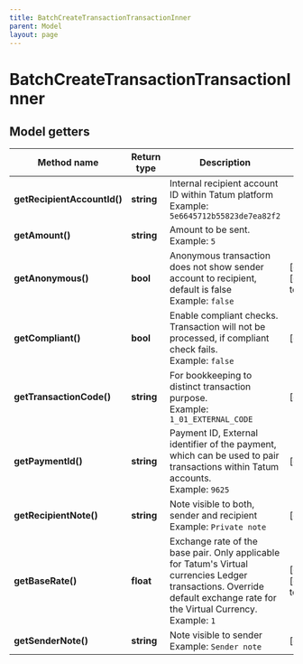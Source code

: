 ```yaml
---
title: BatchCreateTransactionTransactionInner
parent: Model
layout: page
---
```


# BatchCreateTransactionTransactionInner

## Model getters

Method name | Return type | Description | Notes
------------ | ------------- | ------------- | -------------
**getRecipientAccountId()** | **string** | Internal recipient account ID within Tatum platform <br>Example: `5e6645712b55823de7ea82f2` |
**getAmount()** | **string** | Amount to be sent. <br>Example: `5` |
**getAnonymous()** | **bool** | Anonymous transaction does not show sender account to recipient, default is false <br>Example: `false` | [optional] [default to false]
**getCompliant()** | **bool** | Enable compliant checks. Transaction will not be processed, if compliant check fails. <br>Example: `false` | [optional]
**getTransactionCode()** | **string** | For bookkeeping to distinct transaction purpose. <br>Example: `1_01_EXTERNAL_CODE` | [optional]
**getPaymentId()** | **string** | Payment ID, External identifier of the payment, which can be used to pair transactions within Tatum accounts. <br>Example: `9625` | [optional]
**getRecipientNote()** | **string** | Note visible to both, sender and recipient <br>Example: `Private note` | [optional]
**getBaseRate()** | **float** | Exchange rate of the base pair. Only applicable for Tatum's Virtual currencies Ledger transactions. Override default exchange rate for the Virtual Currency. <br>Example: `1` | [optional] [default to 1]
**getSenderNote()** | **string** | Note visible to sender <br>Example: `Sender note` | [optional]


